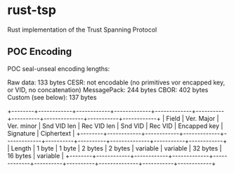 # rust-tsp
Rust implementation of the Trust Spanning Protocol 

## POC Encoding

POC seal-unseal encoding lengths:

Raw data: 133 bytes
CESR: not encodable (no primitives vor encapped key, or VID, no concatenation)
MessagePack: 244 bytes
CBOR: 402 bytes
Custom (see below): 137 bytes

+--------+------------+------------+-------------+-------------+----------+----------+--------------+-----------+------------+
| Field  | Ver. Major | Ver. minor | Snd VID len | Rec VID len | Snd VID  | Rec VID  | Encapped key | Signature | Ciphertext |
+--------+------------+------------+-------------+-------------+----------+----------+--------------+-----------+------------+
| Length | 1 byte     | 1 byte     | 2 bytes     | 2 bytes     | variable | variable | 32 bytes     | 16 bytes  | variable   |
+--------+------------+------------+-------------+-------------+----------+----------+--------------+-----------+------------+
